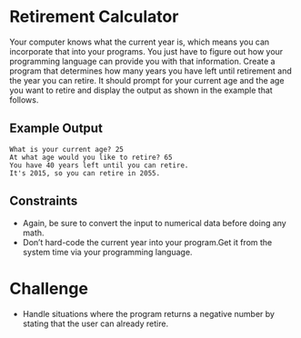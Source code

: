 #  Retirement Calculator


Your computer knows what the current year is, which means
you can incorporate that into your programs. You just have
to figure out how your programming language can provide
you with that information.
Create a program that determines how many years you have
left until retirement and the year you can retire. It should
prompt for your current age and the age you want to retire
and display the output as shown in the example that follows.


## Example Output

```
What is your current age? 25
At what age would you like to retire? 65
You have 40 years left until you can retire.
It's 2015, so you can retire in 2055.
```

## Constraints

- Again, be sure to convert the input to numerical data before doing any math.
- Don’t hard-code the current year into your program.Get it from the system time via your programming language.

# Challenge

- Handle situations where the program returns a negative number by stating that the user can already retire.

